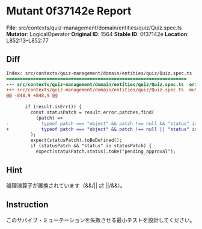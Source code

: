 # Mutant 0f37142e Report

**File**: src/contexts/quiz-management/domain/entities/quiz/Quiz.spec.ts
**Mutator**: LogicalOperator
**Original ID**: 1564
**Stable ID**: 0f37142e
**Location**: L852:13–L852:77

## Diff

```diff
Index: src/contexts/quiz-management/domain/entities/quiz/Quiz.spec.ts
===================================================================
--- src/contexts/quiz-management/domain/entities/quiz/Quiz.spec.ts	original
+++ src/contexts/quiz-management/domain/entities/quiz/Quiz.spec.ts	mutated #1564
@@ -848,9 +848,9 @@
 
       if (result.isErr()) {
         const statusPatch = result.error.patches.find(
           (patch) =>
-            typeof patch === "object" && patch !== null && "status" in patch,
+            typeof patch === "object" && patch !== null || "status" in patch,
         );
         expect(statusPatch).toBeDefined();
         if (statusPatch && "status" in statusPatch) {
           expect(statusPatch.status).toBe("pending_approval");
```

## Hint

論理演算子が置換されています（&&/|| ⇄ ||/&&）。

## Instruction

このサバイブ・ミューテーションを失敗させる最小テストを設計してください。
